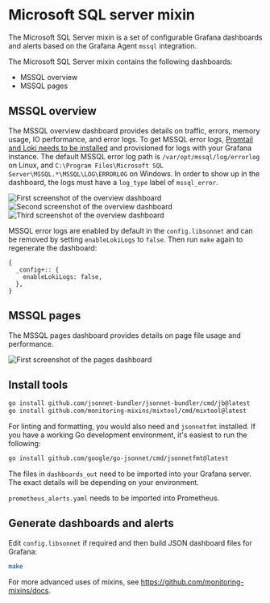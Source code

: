 # Microsoft SQL server mixin

The Microsoft SQL Server mixin is a set of configurable Grafana dashboards and alerts based on the Grafana Agent `mssql` integration.

The Microsoft SQL Server mixin contains the following dashboards:
- MSSQL overview
- MSSQL pages

## MSSQL overview

The MSSQL overview dashboard provides details on traffic, errors, memory usage, IO performance, and error logs. To get MSSQL error logs, [Promtail and Loki needs to be installed](https://grafana.com/docs/loki/latest/installation/) and provisioned for logs with your Grafana instance. The default MSSQL error log path is `/var/opt/mssql/log/errorlog` on Linux, and `C:\Program Files\Microsoft SQL Server\MSSQL.*\MSSQL\LOG\ERRORLOG` on Windows. In order to show up in the dashboard, the logs must have a `log_type` label of `mssql_error`.

![First screenshot of the overview dashboard](https://storage.googleapis.com/grafanalabs-integration-assets/mssql/screenshots/mssql_overview_1.png)
![Second screenshot of the overview dashboard](https://storage.googleapis.com/grafanalabs-integration-assets/mssql/screenshots/mssql_overview_2.png)
![Third screenshot of the overview dashboard](https://storage.googleapis.com/grafanalabs-integration-assets/mssql/screenshots/mssql_overview_3.png)

MSSQL error logs are enabled by default in the `config.libsonnet` and can be removed by setting `enableLokiLogs` to `false`. Then run `make` again to regenerate the dashboard:

```
{
  _config+:: {
    enableLokiLogs: false,
  },
}
```

## MSSQL pages

The MSSQL pages dashboard provides details on page file usage and performance.

![First screenshot of the pages dashboard](https://storage.googleapis.com/grafanalabs-integration-assets/mssql/screenshots/mssql_pages_1.png)


## Install tools

```bash
go install github.com/jsonnet-bundler/jsonnet-bundler/cmd/jb@latest
go install github.com/monitoring-mixins/mixtool/cmd/mixtool@latest
```

For linting and formatting, you would also need and `jsonnetfmt` installed. If you
have a working Go development environment, it's easiest to run the following:

```bash
go install github.com/google/go-jsonnet/cmd/jsonnetfmt@latest
```

The files in `dashboards_out` need to be imported
into your Grafana server. The exact details will be depending on your environment.

`prometheus_alerts.yaml` needs to be imported into Prometheus.

## Generate dashboards and alerts

Edit `config.libsonnet` if required and then build JSON dashboard files for Grafana:

```bash
make
```

For more advanced uses of mixins, see
https://github.com/monitoring-mixins/docs.
